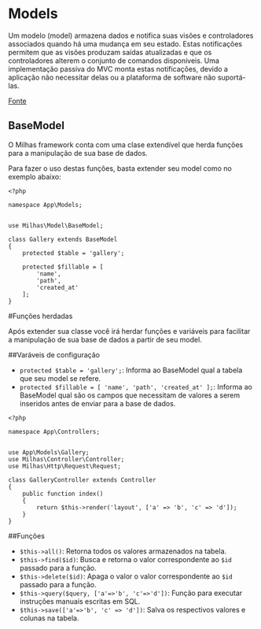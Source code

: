 # Models

Um modelo (model) armazena dados e notifica suas visões e controladores associados quando há uma mudança em seu estado. Estas notificações permitem que as visões produzam saídas atualizadas e que os controladores alterem o conjunto de comandos disponíveis. Uma implementação passiva do MVC monta estas notificações, devido a aplicação não necessitar delas ou a plataforma de software não suportá-las.

[Fonte](https://pt.wikipedia.org/wiki/MVC)

## BaseModel

O Milhas framework conta com uma clase extendível que herda funções para a manipulação de sua base de dados.

Para fazer o uso destas funções, basta extender seu model como no exemplo abaixo:

```
<?php

namespace App\Models;


use Milhas\Model\BaseModel;

class Gallery extends BaseModel
{
    protected $table = 'gallery';

    protected $fillable = [
        'name',
        'path',
        'created_at'
    ];
}
```

#Funções herdadas

Após extender sua classe você irá herdar funções e variáveis para facilitar a manipulação de sua base de dados a partir de seu model.


##Varáveis de configuração

- `protected $table = 'gallery';`: Informa ao BaseModel qual a tabela que seu model se refere.
- `protected $fillable = [
           'name',
           'path',
           'created_at'
];`: Informa ao BaseModel qual são os campos que necessitam de valores a serem inseridos antes de enviar para a base de dados.

```
<?php

namespace App\Controllers;


use App\Models\Gallery;
use Milhas\Controller\Controller;
use Milhas\Http\Request\Request;

class GalleryController extends Controller
{
    public function index()
    {
        return $this->render('layout', ['a' => 'b', 'c' => 'd']);
    }
}
```

##Funções

- `$this->all()`: Retorna todos os valores armazenados na tabela.
- `$this->find($id)`: Busca e retorna o valor correspondente ao `$id` passado para a função.
- `$this->delete($id)`: Apaga o valor o valor correspondente ao `$id` passado para a função.
- `$this->query($query, ['a'=>'b', 'c'=>'d'])`: Função para executar instruções manuais escritas em SQL. 
- `$this->save(['a'=>'b', 'c' => 'd'])`: Salva os respectivos valores e colunas na tabela.